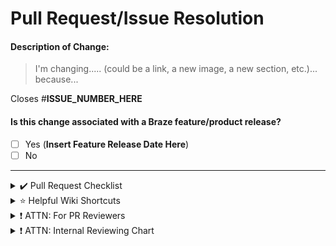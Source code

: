 # Pull Request/Issue Resolution

#### Description of Change:
> I'm changing..... (could be a link, a new image, a new section, etc.)... because...

Closes #**ISSUE_NUMBER_HERE**

#### Is this change associated with a Braze feature/product release?
- [ ] Yes (__Insert Feature Release Date Here__)
- [ ] No

---

<details>
<summary>✔️ Pull Request Checklist</summary>
<br>

- [ ] Check that all links work.
- [ ] Ensure you have completed [our Contributors License Agreement](https://www.braze.com/docs/cla/).
- [ ] Tag @Timothy-Kim and @KellieHawks as a reviewer when your work is **done and ready to be reviewed for merge**. Are you an internal product manager? Reference the chart below to tag the appropriate reviewer.
- [ ] Tag others as reviewers as necessary.
- [ ] If you have modified any links, be sure to add redirects to `assets` > `js` > `broken_redirect_list.js`

</details>

<details>
<summary>⭐ Helpful Wiki Shortcuts</summary>
<br>

- [Writing Style Guide](https://docs.google.com/document/d/e/2PACX-1vTluyDFO3ZEV7V6VvhXE4As_hSFwmnFFdU9g6_TrAYTgH1QmbRoEDDdn5GzKAB9vdBbIdyiFdoaJcNk/pub)
- [Image Style Guide](https://docs.google.com/document/d/e/2PACX-1vRJSkwcjmjrTfLDagZccLpOMMyh5NN5SXRZSjz12cRAHbX4OrUmhvCmYpf_p5YB-9r4_jSOQLkicQIH/pub)
- [Styling Test Page](https://www.braze.com/docs/home/styling_test_page/)

</details>

<details>
<summary>❗ ATTN: For PR Reviewers</summary>
<br>

- [ ] Read our [Reviewing a PR page](https://github.com/Appboy/braze-docs/wiki/Reviewing-a-PR) for more on our reviewing suggestions.
- [ ] Read our [Previewing Documentation page](https://github.com/braze-inc/braze-docs/wiki/Previewing-and-Testing-Documentation) to see how to check the deployment.
  - [ ] Preview all changes in the linked Heroku environment (click `View deployment` button below, then `Docs`, this can take up to 5 minutes to load. A `502` error means the deployment is still loading, refresh the page, and try again.
</details>

<details>
<summary>❗ ATTN: Internal Reviewing Chart </summary>
<br>
<b>Work at Braze and not sure who to tag for review?</b> <br>Before tagging @timothy-kim or @KellieHawks for a general review, reference the following chart to see if a specific product vertical/reviewer applies to your pull request.
<br><br>
<table>
<tr>
    <td><b>Reviewer</b></td>
    <td><b>Product Vertical</b></td>
  </tr>
  <tr>
    <td>@Timothy-Kim</td>
    <td>Application Infrastructure<br>Data Infrastructure</td>
  </tr>
  <tr>
    <td>@kelliehawks</td>
    <td>Intelligence<br>Product Partnerships<br>SMS<br>Internal Tools</td>
  </tr>
  <tr>
    <td>@bre-fitzgerald</td>
    <td>Reporting<br>Ingestion<br>Platforms and Channels<br>SMB</td>
  </tr>
  <tr>
    <td>@lydia-xie</td>
    <td>Messaging and Automation<br>Dashboard Infrastructure<br>Email</td>
  </tr>
</table>
</details>
